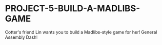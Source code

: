 # PROJECT-5-BUILD-A-MADLIBS-GAME
Cotter's friend Lin wants you to build a Madlibs-style game for her! General Assembly Dash!
